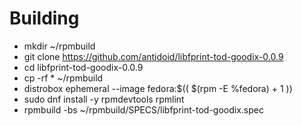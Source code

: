 # Building

- mkdir ~/rpmbuild
- git clone https://github.com/antidoid/libfprint-tod-goodix-0.0.9
- cd libfprint-tod-goodix-0.0.9
- cp -rf * ~/rpmbuild
- distrobox ephemeral --image fedora:$(( $(rpm -E %fedora) + 1 ))
- sudo dnf install -y rpmdevtools rpmlint
- rpmbuild -bs ~/rpmbuild/SPECS/libfprint-tod-goodix.spec
